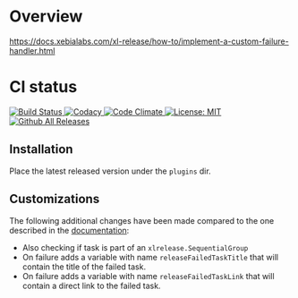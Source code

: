 # Overview #

https://docs.xebialabs.com/xl-release/how-to/implement-a-custom-failure-handler.html

# CI status #

[![Build Status][xlr-on-failure-handler-plugin-travis-image] ][xlr-on-failure-handler-plugin-travis-url]
[![Codacy][xlr-on-failure-handler-plugin-codacy-image] ][xlr-on-failure-handler-plugin-codacy-url]
[![Code Climate][xlr-on-failure-handler-plugin-code-climate-image] ][xlr-on-failure-handler-plugin-code-climate-url]
[![License: MIT][xlr-on-failure-handler-plugin-license-image] ][xlr-on-failure-handler-plugin-license-url]
[![Github All Releases][xlr-on-failure-handler-plugin-downloads-image] ]()


[xlr-on-failure-handler-plugin-travis-image]: https://travis-ci.org/xebialabs-community/xlr-on-failure-handler-plugin.svg?branch=master
[xlr-on-failure-handler-plugin-travis-url]: https://travis-ci.org/xebialabs-community/xlr-on-failure-handler-plugin
[xlr-on-failure-handler-plugin-codacy-image]: https://api.codacy.com/project/badge/Grade/57314806d4eb4f6a855707edc6c8ef75
[xlr-on-failure-handler-plugin-codacy-url]: https://www.codacy.com/app/joris-dewinne/xlr-on-failure-handler-plugin
[xlr-on-failure-handler-plugin-code-climate-image]: https://codeclimate.com/github/xebialabs-community/xlr-on-failure-handler-plugin/badges/gpa.svg
[xlr-on-failure-handler-plugin-code-climate-url]: https://codeclimate.com/github/xebialabs-community/xlr-on-failure-handler-plugin
[xlr-on-failure-handler-plugin-license-image]: https://img.shields.io/badge/License-MIT-yellow.svg
[xlr-on-failure-handler-plugin-license-url]: https://opensource.org/licenses/MIT
[xlr-on-failure-handler-plugin-downloads-image]: https://img.shields.io/github/downloads/xebialabs-community/xlr-on-failure-handler-plugin/total.svg

## Installation ##

Place the latest released version under the `plugins` dir.

## Customizations ##

The following additional changes have been made compared to the one described in the [documentation](https://docs.xebialabs.com/xl-release/how-to/implement-a-custom-failure-handler.html):
+ Also checking if task is part of an `xlrelease.SequentialGroup`
+ On failure adds a variable with name `releaseFailedTaskTitle` that will contain the title of the failed task.
+ On failure adds a variable with name `releaseFailedTaskLink` that will contain a direct link to the failed task.
